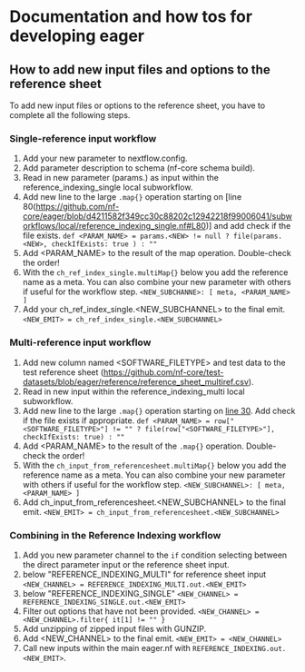 # Documentation and how tos for developing eager

## How to add new input files and options to the reference sheet

To add new input files or options to the reference sheet, you have to complete all the following steps.

### Single-reference input workflow

1. Add your new parameter to nextflow.config.
2. Add parameter description to schema (nf-core schema build).
3. Read in new parameter (params.<NEW>) as input within the reference_indexing_single local subworkflow.
  1. Add new line to the large `.map{}` operation starting on [line 80(https://github.com/nf-core/eager/blob/d4211582f349cc30c88202c12942218f99006041/subworkflows/local/reference_indexing_single.nf#L80)] and add check if the file exists.
      `def <PARAM_NAME> = params.<NEW> != null ? file(params.<NEW>, checkIfExists: true ) : ""`
  2. Add <PARAM_NAME> to the result of the map operation. Double-check the order!
  3. With the `ch_ref_index_single.multiMap{}` below you add the reference name as a meta. You can also combine your new parameter with others if useful for the workflow step.
      `<NEW_SUBCHANNE>: [ meta, <PARAM_NAME> ]`
  4. Add your ch_ref_index_single.<NEW_SUBCHANNEL> to the final emit.
      `<NEW_EMIT> = ch_ref_index_single.<NEW_SUBCHANNEL>`

### Multi-reference input workflow

1. Add new column named <SOFTWARE_FILETYPE> and test data to the test reference sheet (https://github.com/nf-core/test-datasets/blob/eager/reference/reference_sheet_multiref.csv).
2. Read in new input within the reference_indexing_multi local subworkflow.
  1. Add new line to the large `.map{}` operation starting on [line 30](https://github.com/nf-core/eager/blob/d4211582f349cc30c88202c12942218f99006041/subworkflows/local/reference_indexing_multi.nf#L30). Add check if the file exists if appropriate.
      `def <PARAM_NAME> = row["<SOFTWARE_FILETYPE>"] != "" ? file(row["<SOFTWARE_FILETYPE>"], checkIfExists: true) : ""`
  2. Add <PARAM_NAME> to the result of the `.map{}` operation. Double-check the order!
  3. With the `ch_input_from_referencesheet.multiMap{}` below you add the reference name as a meta. You can also combine your new parameter with others if useful for the workflow step.
      `<NEW_SUBCHANNEL>: [ meta, <PARAM_NAME> ]`
  4. Add ch_input_from_referencesheet.<NEW_SUBCHANNEL> to the final emit.
      `<NEW_EMIT> = ch_input_from_referencesheet.<NEW_SUBCHANNEL>`

### Combining in the Reference Indexing workflow

1. Add you new parameter channel to the `if` condition selecting between the direct parameter input or the reference sheet input.
  1. below "REFERENCE_INDEXING_MULTI" for reference sheet input
      `<NEW_CHANNEL> = REFERENCE_INDEXING_MULTI.out.<NEW_EMIT>`
  2. below "REFERENCE_INDEXING_SINGLE"
      `<NEW_CHANNEL> = REFERENCE_INDEXING_SINGLE.out.<NEW_EMIT>`
  3. Filter out options that have not been provided.
      `<NEW_CHANNEL> = <NEW_CHANNEL>.filter{ it[1] != "" }`
  4. Add unzipping of zipped input files with GUNZIP.
  5. Add <NEW_CHANNEL> to the final emit.
      `<NEW_EMIT> = <NEW_CHANNEL>`
  6. Call new inputs within the main eager.nf with `REFERENCE_INDEXING.out.<NEW_EMIT>`.
